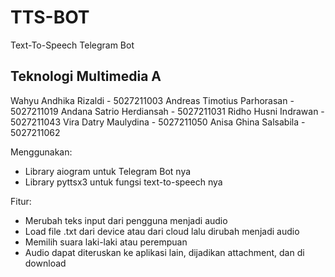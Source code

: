 # TTS-BOT
Text-To-Speech Telegram Bot


## Teknologi Multimedia A
Wahyu Andhika Rizaldi - 5027211003
Andreas Timotius Parhorasan - 5027211019
Andana Satrio Herdiansah - 5027211031
Ridho Husni Indrawan - 5027211043
Vira Datry Maulydina - 5027211050
Anisa Ghina Salsabila - 5027211062

Menggunakan:
- Library aiogram untuk Telegram Bot nya
- Library pyttsx3 untuk fungsi text-to-speech nya

Fitur:
- Merubah teks input dari pengguna menjadi audio
- Load file .txt dari device atau dari cloud lalu dirubah menjadi audio
- Memilih suara laki-laki atau perempuan
- Audio dapat diteruskan ke aplikasi lain, dijadikan attachment, dan di download
